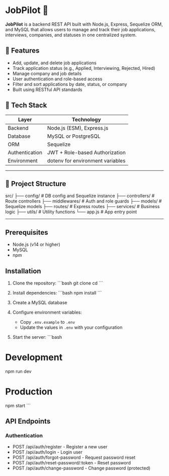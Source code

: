 # JobPilot 🚀

**JobPilot** is a backend REST API built with Node.js, Express, Sequelize ORM, and MySQL that allows users to manage and track their job applications, interviews, companies, and statuses in one centralized system.

## 🔧 Features

- Add, update, and delete job applications
- Track application status (e.g., Applied, Interviewing, Rejected, Hired)
- Manage company and job details
- User authentication and role-based access
- Filter and sort applications by date, status, or company
- Built using RESTful API standards


## 🧱 Tech Stack

| Layer          | Technology                       |
| -------------- | -------------------------------- |
| Backend        | Node.js (ESM), Express.js        |
| Database       | MySQL or PostgreSQL              |
| ORM            | Sequelize                        |
| Authentication | JWT + Role-based Authorization   |
| Environment    | dotenv for environment variables |

---

## 📁 Project Structure

src/
├── config/ # DB config and Sequelize instance
├── controllers/ # Route controllers
├── middlewares/ # Auth and role guards
├── models/ # Sequelize models
├── routes/ # Express routes
├── services/ # Business logic
├── utils/ # Utility functions
└── app.js # App entry point

---


## Prerequisites

- Node.js (v14 or higher)
- MySQL
- npm

## Installation

1. Clone the repository:
   \`\`\`bash
   git clone <repository-url>
   cd <project-directory>
   \`\`\`

2. Install dependencies:
   \`\`\`bash
   npm install
   \`\`\`

3. Create a MySQL database

4. Configure environment variables:

   - Copy `.env.example` to `.env`
   - Update the values in `.env` with your configuration

5. Start the server:
   \`\`\`bash

# Development

npm run dev

# Production

npm start
\`\`\`

## API Endpoints

### Authentication

- POST /api/auth/register - Register a new user
- POST /api/auth/login - Login user
- POST /api/auth/forgot-password - Request password reset
- POST /api/auth/reset-password/:token - Reset password
- POST /api/auth/change-password - Change password (protected)

<!-- ### Profile

- GET /api/profile - Get user profile
- PUT /api/profile - Update user profile
- POST /api/profile/avatar - Upload profile avatar -->
